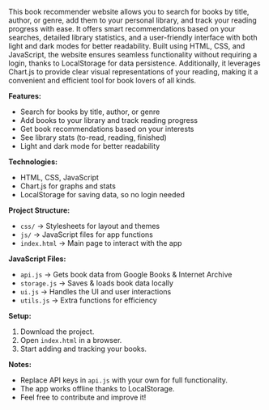 This book recommender website allows you to search for books by title, author, or genre, add them to your personal library, and track your reading progress with ease. It offers smart recommendations based on your searches, detailed library statistics, and a user-friendly interface with both light and dark modes for better readability. Built using HTML, CSS, and JavaScript, the website ensures seamless functionality without requiring a login, thanks to LocalStorage for data persistence. Additionally, it leverages Chart.js to provide clear visual representations of your reading, making it a convenient and efficient tool for book lovers of all kinds.

**Features:**

- Search for books by title, author, or genre
- Add books to your library and track reading progress
- Get book recommendations based on your interests
- See library stats (to-read, reading, finished)
- Light and dark mode for better readability

**Technologies:**

- HTML, CSS, JavaScript
- Chart.js for graphs and stats
- LocalStorage for saving data, so no login needed

**Project Structure:**

- `css/` → Stylesheets for layout and themes
- `js/` → JavaScript files for app functions
- `index.html` → Main page to interact with the app

**JavaScript Files:**

- `api.js` → Gets book data from Google Books & Internet Archive
- `storage.js` → Saves & loads book data locally
- `ui.js` → Handles the UI and user interactions
- `utils.js` → Extra functions for efficiency

**Setup:**

1. Download the project.
2. Open `index.html` in a browser.
3. Start adding and tracking your books.

**Notes:**

- Replace API keys in `api.js` with your own for full functionality.
- The app works offline thanks to LocalStorage.
- Feel free to contribute and improve it!
